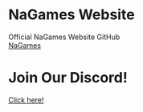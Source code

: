 # NaGames Website
Official NaGames Website GitHub
<br> <a href="https://nagames.herokuapp.com/" target="_blank" span title="Go to site">NaGames</a>
# Join Our Discord!

<a href="https://discord.gg/UB3yCwX">Click here!</a>
